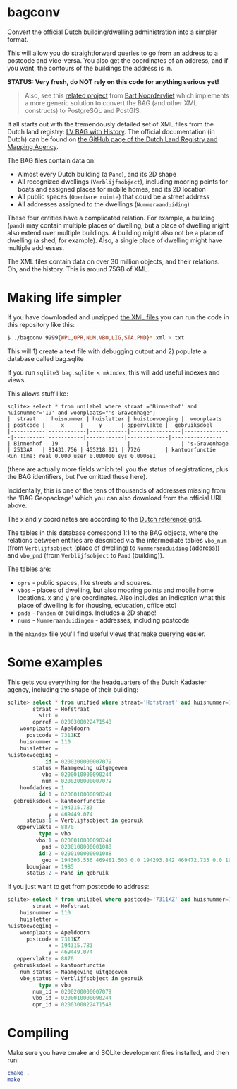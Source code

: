 # bagconv
Convert the official Dutch building/dwelling administration into a simpler format.

This will allow you do straightforward queries to go from an address to a postcode and vice-versa. You also get the coordinates of an address, and if you want, the contours of the buildings the address is in.

**STATUS: Very fresh, do NOT rely on this code for anything serious yet!**

> Also, see this [related project](https://github.com/bartnv/xml-to-postgres/wiki/%5BNL%5D-LV-BAG-2.0-converteren)
> from [Bart Noordervliet](https://github.com/bartnv) which implements a more
> generic solution to convert the BAG (and other XML constructs) to PostgreSQL
> and PostGIS.

It all starts out with the tremendously detailed set of XML files from the Dutch
land registry: [LV BAG with History](https://service.pdok.nl/lv/bag/atom/bag.xml).
The official documentation (in Dutch) can be found on [the GitHub page of
the Dutch Land Registry and Mapping
Agency](https://imbag.github.io/praktijkhandleiding/).

The BAG files contain data on:

 * Almost every Dutch building (a `Pand`), and its 2D shape
 * All recognized dwellings (`Verblijfsobject`), including mooring points
   for boats and assigned places for mobile homes, and its 2D location
 * All public spaces (`Openbare ruimte`) that could be a street address
 * All addresses assigned to the dwellings (`Nummeraanduiding`)

These four entities have a complicated relation. For example, a building
(`pand`) may contain multiple places of dwelling, but a place of dwelling
might also extend over multiple buildings. A building might also not be a
place of dwelling (a shed, for example). Also, a single place of dwelling
might have multiple addresses.

The XML files contain data on over 30 million objects, and their relations.
Oh, and the history. This is around 75GB of XML.

# Making life simpler
If you have downloaded and unzipped [the
XML
files](https://service.pdok.nl/lv/bag/atom/downloads/lvbag-extract-nl.zip)
you can run the code in this repository like this:

```bash
$ ./bagconv 9999{WPL,OPR,NUM,VBO,LIG,STA,PND}*.xml > txt
```

This will 1) create a text file with debugging output and 2) populate a
database called bag.sqlite

If you run `sqlite3 bag.sqlite < mkindex`,  this will add useful indexes and
views.

This allows stuff like:

```
sqlite> select * from unilabel where straat ='Binnenhof' and huisnummer='19' and woonplaats="'s-Gravenhage";
|  straat   | huisnummer | huisletter | huistoevoeging |  woonplaats   | postcode |     x     |     y      | oppervlakte |  gebruiksdoel  
|-----------|------------|------------|----------------|---------------|----------|-----------|------------|-------------|----------------
| Binnenhof | 19         |            |                | 's-Gravenhage | 2513AA   | 81431.756 | 455218.921 | 7726        | kantoorfunctie 
Run Time: real 0.000 user 0.000000 sys 0.000681
```
(there are actually more fields which tell you the status of registrations,
plus the BAG identifiers, but I've omitted these here).

Incidentally, this is one of the tens of thousands of addresses missing from
the 'BAG Geopackage' which you can also download from the official URL
above. 

The x and y coordinates are according to the [Dutch reference
grid](https://nl.wikipedia.org/wiki/Rijksdriehoeksco%C3%B6rdinaten).

The tables in this database correspond 1:1 to the BAG objects, where the
relations between entities are described via the intermediate tables
`vbo_num` (from `Verblijfsobject` (place of dwelling) to `Nummeraanduiding`
(address)) and `vbo_pnd` (from `Verblijfsobject` to `Pand` (building)).

The tables are:

 * `oprs` - public spaces, like streets and squares. 
 * `vbos` - places of dwelling, but also mooring points and mobile home
   locations. x and y are coordinates. Also includes an indication what this
   place of dwelling is for (housing, education, office etc)
 * `pnds` - `Panden` or buildings. Includes a 2D shape!
 * `nums` - `Nummeraanduidingen` - addresses, including postcode

In the `mkindex` file you'll find useful views that make querying easier.

# Some examples

This gets you everything for the headquarters of the Dutch Kadaster agency, including the shape of their building:
```sql
sqlite> select * from unified where straat='Hofstraat' and huisnummer=110 and woonplaats='Apeldoorn';
        straat = Hofstraat
          strt = 
        oprref = 0200300022471548
    woonplaats = Apeldoorn
      postcode = 7311KZ
    huisnummer = 110
    huisletter = 
huistoevoeging = 
            id = 0200200000007079
        status = Naamgeving uitgegeven
           vbo = 0200010000090244
           num = 0200200000007079
    hoofdadres = 1
          id:1 = 0200010000090244
  gebruiksdoel = kantoorfunctie
             x = 194315.783
             y = 469449.074
      status:1 = Verblijfsobject in gebruik
   oppervlakte = 8870
          type = vbo
         vbo:1 = 0200010000090244
           pnd = 0200100000001088
          id:2 = 0200100000001088
           geo = 194305.556 469481.503 0.0 194293.842 469472.735 0.0 194299.704 469458.128 0.0 194308.96 469435.067 0.0 194314.846 469437.415 0.0 194313.03 469441.967 0.0 194315.389 469442.923 0.0 194318.6 469438.659 0.0 194322.608 469441.677 0.0 194330.846 469447.881 0.0 194327.825 469451.891 0.0 194320.342 469461.906 0.0 194307.626 469478.806 0.0 194306.163 469480.712 0.0 194305.556 469481.503 0.0
      bouwjaar = 1985
      status:2 = Pand in gebruik
```

If you just want to get from postcode to address:

```sql
sqlite> select * from unilabel where postcode='7311KZ' and huisnummer=110;
        straat = Hofstraat
    huisnummer = 110
    huisletter = 
huistoevoeging = 
    woonplaats = Apeldoorn
      postcode = 7311KZ
             x = 194315.783
             y = 469449.074
   oppervlakte = 8870
  gebruiksdoel = kantoorfunctie
    num_status = Naamgeving uitgegeven
    vbo_status = Verblijfsobject in gebruik
          type = vbo
        num_id = 0200200000007079
        vbo_id = 0200010000090244
        opr_id = 0200300022471548
```


# Compiling
Make sure you have cmake and SQLite development files installed, and then run:

```bash
cmake .
make
```

